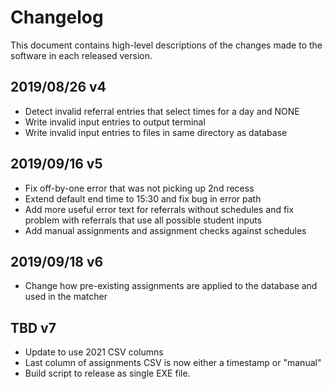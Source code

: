 # Changelog

This document contains high-level descriptions of the changes made to
the software in each released version.

## 2019/08/26 v4
- Detect invalid referral entries that select times for a day and NONE
- Write invalid input entries to output terminal
- Write invalid input entries to files in same directory as database

## 2019/09/16 v5
- Fix off-by-one error that was not picking up 2nd recess
- Extend default end time to 15:30 and fix bug in error path
- Add more useful error text for referrals without schedules and fix
  problem with referrals that use all possible student inputs
- Add manual assignments and assignment checks against schedules

## 2019/09/18 v6
- Change how pre-existing assignments are applied to the database and
  used in the matcher

## TBD v7
- Update to use 2021 CSV columns
- Last column of assignments CSV is now either a timestamp or "manual"
- Build script to release as single EXE file.